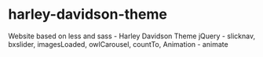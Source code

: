 # harley-davidson-theme
Website based on less and sass - Harley Davidson Theme 
jQuery - slicknav, bxslider, imagesLoaded, owlCarousel, countTo,
Animation - animate
